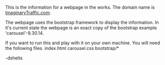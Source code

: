 This is the information for a webpage in the works. The domain name is [ImaginaryTraffic.com](imaginarytraffic.com). 

The webpage uses the bootstrap framework to display the information. In it's current state the webpage is an exact copy of the bootstrap example 'carousel'-9.30.14.

If you want to run this and play with it on your own machine. You will need the following files.
index.html
carousel.css
bootstrap/* 

-dshelts	